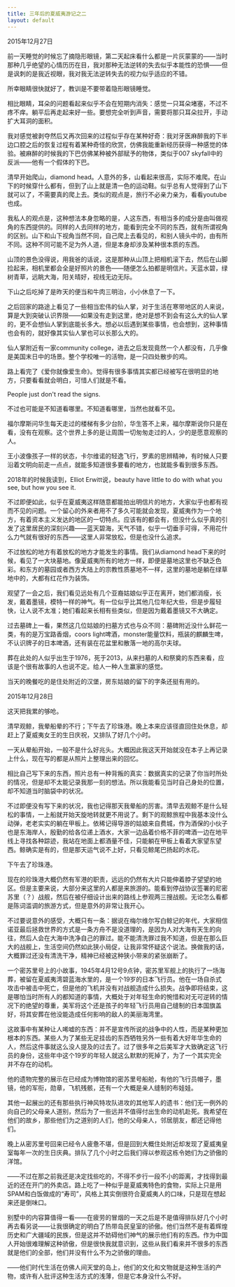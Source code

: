 ```yaml
---
title: 三年后的夏威夷游记之二
layout: default
---
```


2015年12月27日

前一天睡觉的时候忘了摘隐形眼镜，第二天起床看什么都是一片灰蒙蒙的——当时那种几乎绝望的心情历历在目，我对那种无法逆转的失去似乎本能性的恐惧——但是讽刺的是我近视眼，我对我无法逆转失去的视力似乎适应的不错。

所幸眼睛很快就好了，教训是不要带着隐形眼镜睡觉。

相比眼睛，耳朵的问题看起来似乎不会在短期内消失：感觉一只耳朵堵塞，不过不疼不痒。躺平后再走起来好一些。要想完全听到声音，需要将那只耳朵拉开，手动扩大耳洞的面积。

我对感觉被剥夺然后又再次回来的过程似乎存在某种好奇：我对牙医麻醉我的下半边口腔之后的恢复过程有着某种奇怪的欣赏，仿佛我能重新经历获得一种感觉的体验。被麻醉的时候我的下巴仿佛某种被外部赋予的物体，类似于007 skyfall中的反派——他有一个假体的下巴。

清早开始爬山，diamond head。人意外的多，山看起来很高，实际不难爬。在山下的时候穿什么都有，但到了山上就是清一色的运动鞋。似乎总有人觉得到了山下就可以了，不需要真的爬上去。类似的观点是，旅行不必亲力亲为，看看youtube也成。

我私人的观点是，这种想法本身忽略的是，人这东西，有相当多的成分是由叫做视角的东西提供的。同样的人去同样的地方，能看到完全不同的东西，就有所谓视角的区别。山下和山下视角当然不同，自己爬上去看见的，和别人镜头中的，由有所不同。这种不同可能不足为外人道，但是本身却涉及某种很本质的东西。

山顶的景色没得说，用我爸的话说，这是那种从山顶上把相机滚下去，然后在山脚捡起来，相机里都会全是好照片的景色——随便怎么拍都是明信片。天蓝水碧，绿树青草，远眺大海，阳关晴好，视线无边无际。

下山之后吃掉了是昨天的便当和牛肉三明治，小小休息了一下。

之后回家的路途上看见了一些相当宏伟的仙人掌，对于生活在寒带地区的人来说，算是大到突破认识界限——如果没有走到这里，绝对是想不到会有这么大的仙人掌的，更不会想仙人掌到底能长多大。想必以后遇到某些事情，也会想到，这种事情也会有的，就好像其实仙人掌也可以长那么大的。

仙人掌附近有一家community college，进去之后发现竟然一个人都没有，几乎像是美国末日中的场景。整个学校唯一的活物，是一只四处散步的鸡。

<div style="display:none">皮皮……哎呦……（脸红</div>

路上看完了《爱你就像爱生命》。觉得有很多事情其实都已经被写在很明显的地方，只要看看就会明白，可惜人们就是不看。

People just don't read the signs.

不过也可能是不知道看哪里。不知道看哪里，当然也就看不见。

福尔摩斯问华生每天走过的楼梯有多少台阶，华生答不上来，福尔摩斯说你只是在看，没有在观察。这个世界上多的是让周围一切匆匆走过的人，少的是愿意观察的人。

王小波像孩子一样的状态，卡尔维诺的轻逸飞行，罗素的思辨精神，有时候人只要沿着文明向前走一点点，就能多知道很多要看的地方，也就能多看到很多东西。

2018年的时候我读到，Elliot Erwitt说，beauty have little to do with what you see, but how you see it.

不过即便如此，似乎在夏威夷这样随意都能拍出明信片的地方，大家似乎也都有视而不见的问题。一个留心的外来者用不了多久可能就会发现，夏威夷作为一个地方，有着资本主义发达的地区的一切特点。应该有的都会有，但没什么似乎真的引发了这里居民的深刻兴趣——蓝天碧海，天气不错，似乎一切垂手可得，不用花什么力气就有很好的东西——这里人非常放松，但是也没什么追求。

不过放松的地方有着放松的地方才能发生的事情。我们从diamond head下来的时候，看见了一大块墓地。像夏威夷所有的地方一样，即便是墓地这里也不缺乏色彩。和东方的墓园或者西方大陆上的宗教性质墓地不一样，这里的墓地是躺在绿草地中的，大都有红花作为装饰。

观望了一会之后，我们看见远处有几个亚裔姑娘似乎正在离开，她们都消瘦，长发，戴着墨镜，模特一样的神气。有一位似乎比其他几位年纪大些，但是步履轻快，让人说不太准；她们看起来长相有些类似，但是因为戴着墨镜又不大确定。

过去墓碑上一看，果然这几位姑娘的扫墓方式也与众不同：墓碑附近没什么鲜花一类，有的是万宝路香烟，coors light啤酒，monster能量饮料，瓶装的麒麟生啤，不认识牌子的日本啤酒，还有装在花盆里和散落一地的高尔夫球。

葬在此处的人似乎出生于1976，死于2013，从来扫墓的人和祭奠的东西来看，应该是个很有故事的人也说不定。给人一种人生赢家的感觉。

当天的晚餐吃的是住处附近的汉堡，房东姑娘的留下的字条还挺有用的。



2015年12月28日

这天把我累的够呛。

清早观鲸，我晕船晕的不行；下午去了珍珠港。晚上本来应该径直回住处休息，却赶上了夏威夷女王的生日庆祝，又排队了好几个小时。

一天从晕船开始，一般不是什么好兆头。大概因此我这天开始就没在本子上再记录上什么，现在写的都是从照片上整理出来的回忆。

相比自己写下来的东西，照片总有一种背叛的真实：数据真实的记录了你当时所处的情况，但是却不太能记录我那一刻的想法。所以我能看见当时自己身处的位置，却不知道当时脑袋中的状况。

不过即便没有写下来的状况，我也记得那天我晕船的厉害。清早去观鲸不是什么轻松的事情，一上船就开始天旋地转就更不用说了。剩下的观鲸旅程中我基本没什么动弹，老老实实的躺在甲板上。依稀记得导游的姑娘来自费城，作为酒保的小伙子也是东海岸人，殷勤的给各位递上酒水，大家一边品着价格不菲的啤酒一边在地平线上寻找各种踪迹，我站在地面上都酒量不佳，只能躺在甲板上看着大家望东望西。鲸确实是有的，但是那天运气说不上好，只看见鲸尾巴扬起的水花。

下午去了珍珠港。

现在的珍珠港大概仍然有军港的职责，远远的仍然有大片只能伸着脖子望望的地区。但是主要来说，大部分来这里的人都是来旅游的。能看到停战协议签署的尼密苏里（？）战舰，然后在被仔细设计出来的路线上参观两三搜战舰。无论怎么看都是陈词滥调的旅游方式，但是意外的非常让我开心。

不过要说意外的感受，大概只有一条：据说在梅尔维尔写白鲸记的年代，大家相信诺亚最后拯救世界的方式是一条方舟不是没道理的，是因为人对大海有天生的向往，然后人会在大海中洗净自己的罪过。能不能清洗罪过我不知道，但是在那么巨大的战舰上，生活空间仍然如此狭小局促，让我非常怀疑这个说法。换做我的话，大概罪过还没有清洗干净，精神已经被这种狭小带来的紧张崩断了。

一个密苏里号上的小故事，1945年4月12号9点钟，密苏里军舰上的执行了一场海葬，被留在夏威夷湾碧蓝海水里的，是一个19岁的日本飞行员。他在一场自杀式攻击中被击中死亡，但是他的飞机并没有对战舰造成什么损失。战争即将结束，这是哪怕当时所有人的都知道的事情，大概处于对年轻生命的惋惜和对无可逆转的情况下的绝望的尊重，美军将这个还是孩子的年轻飞行员用自己缝制的日本国旗盖好，将其安葬在他没能造成任何影响的敌人的美丽海湾里。

这故事中有某种让人唏嘘的东西：并不是宣传所说的战争中的人性，而是某种更加根本的东西。某些人为了某些无足挂齿的东西牺牲另外一些有着大好年华生命的人，然后这件事就这么没人提及的过去了。过了很多年之后美军才大致确定这飞行员的身份，这些年中这个19岁的年轻人就这么默默的死掉了，为了一个其实完全并不存在的动机。

他的遗物完整的展示在已经成为博物馆的密苏里号船舱，有他的飞行员帽子，墨镜，他的军衔，勋章，飞机残骸，还有一个大概是亲人缝制的布娃娃。

其他一起展出的还有那些执行神风特攻队进攻的其他军人的遗书：他们无一例外的向自己的父母亲人道别，然后为了一些远并不值得付出生命的动机赴死。我希望在他们的故乡，那些他们为之道别的人们，他的父母亲人，邻居朋友，都还记得他们。

晚上从密苏里号回来已经令人疲惫不堪，但是回到大概住处附近却发现了夏威夷皇室每年一次的生日庆典。排队了几个小时之后我们得以参观这栋令她们为之骄傲的洋馆。

——不过在那之前我还是决定找些吃的，不得不步行一段不小的距离，才找得到最近的还在开门的外卖店。路上吃了一种似乎是夏威夷特色的食物，实际上只是用SPAM和白饭做成的“寿司”，风格上其实倒很符合夏威夷人的口味，只是现在想起来还是倒味口。

别墅中的内容算值得一看——在疲劳的冒烟的一天之后是不是值得排队好几个小时再去看另说——让我很确定的明白了热带岛民皇室的骄傲。他们当然不是有着辉煌历史和广大疆域的民族，但是这并不妨碍他们神气的展示他们有的东西。作为中国人开始很难理解这种骄傲，但是很快我就意识到，这些从我们看来并不很多的东西就是他们的全部，他们并没有什么不为之骄傲的理由。

——他们时代生活在仿佛人间天堂的岛上，他们的文化和文物就是这种生活的产物，或许有人批评这种生活方式的浅薄，但是它本身没什么不好。

